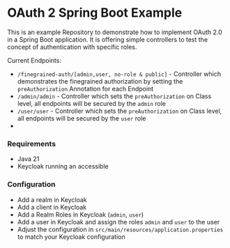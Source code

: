 # OAuth 2 Spring Boot Example
This is an example Repository to demonstrate how to implement OAuth 2.0 in a Spring Boot application.
It is offering simple controllers to test the concept of authentication with specific roles.

Current Endpoints:
- `/finegrained-auth/[admin,user, no-role & public]` - Controller which demonstrates the finegrained authorization by setting the `preAuthorization` Annotation for each Endpoint
- `/admin/admin` - Controller which sets the `preAuthorization` on Class level, all endpoints will be secured by the `admin` role
- `/user/user` - Controller which sets the `preAuthorization` on Class level, all endpoints will be secured by the `user` role
- 
### Requirements
- Java 21
- Keycloak running an accessible

### Configuration
- Add a realm in Keycloak
- Add a client in Keycloak
- Add a Realm Roles in Keycloak (`admin`, `user`)
- Add a user in Keycloak and assign the roles `admin` and `user` to the user
- Adjust the configuration in `src/main/resources/application.properties` to match your Keycloak configuration

